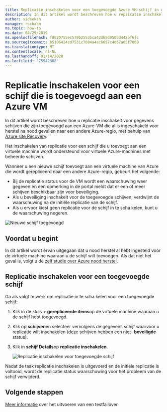 ```yaml
---
title: Replicatie inschakelen voor een toegevoegde Azure VM-schijf in Azure Site Recovery
description: In dit artikel wordt beschreven hoe u replicatie inschakelt voor een schijf die is toegevoegd aan een virtuele Azure-machine die is ingeschakeld voor herstel na nood gevallen met Azure Site Recovery
author: sideeksh
manager: rochakm
ms.topic: how-to
ms.date: 04/29/2019
ms.openlocfilehash: fd020755ec579b2553bca42db5d050bd442bf6fc
ms.sourcegitcommit: b5106424cd7531c7084a4ac6657c4d67a05f7068
ms.translationtype: MT
ms.contentlocale: nl-NL
ms.lasthandoff: 01/14/2020
ms.locfileid: "75942308"
---
```

# <a name="enable-replication-for-a-disk-added-to-an-azure-vm"></a>Replicatie inschakelen voor een schijf die is toegevoegd aan een Azure VM


In dit artikel wordt beschreven hoe u replicatie inschakelt voor gegevens schijven die zijn toegevoegd aan een Azure-VM die al is ingeschakeld voor herstel na nood gevallen naar een andere Azure-regio, met behulp van [Azure site Recovery](site-recovery-overview.md).

Het inschakelen van replicatie voor een schijf die u toevoegt aan een virtuele machine wordt ondersteund voor virtuele Azure-machines met beheerde schijven.

Wanneer u een nieuwe schijf toevoegt aan een virtuele machine van Azure die wordt gerepliceerd naar een andere Azure-regio, gebeurt het volgende:

-   Bij de replicatie status voor de VM wordt een waarschuwing weer gegeven en een opmerking in de portal meldt dat er een of meer schijven beschikbaar zijn voor beveiliging.
-   Als u beveiliging inschakelt voor de toegevoegde schijven, verdwijnt de waarschuwing na de initiële replicatie van de schijf.
-   Als u ervoor kiest geen replicatie voor de schijf in te scha kelen, kunt u de waarschuwing negeren.

![Nieuwe schijf toegevoegd](./media/azure-to-azure-enable-replication-added-disk/newdisk.png)



## <a name="before-you-start"></a>Voordat u begint

In dit artikel wordt ervan uitgegaan dat u nood herstel al hebt ingesteld voor de virtuele machine waaraan u de schijf wilt toevoegen. Als dat niet het geval is, volgt u de [zelf studie over Azure nood herstel](azure-to-azure-tutorial-enable-replication.md). 

## <a name="enable-replication-for-an-added-disk"></a>Replicatie inschakelen voor een toegevoegde schijf 

Ga als volgt te werk om replicatie in te scha kelen voor een toegevoegde schijf:

1. Klik in de kluis > **gerepliceerde items**op de virtuele machine waaraan u de schijf hebt toegevoegd.
2. Klik op **schijven**en selecteer vervolgens de gegevens schijf waarvoor u replicatie wilt inschakelen (deze schijven hebben een niet- **beveiligde** status).
3.  Klik in **schijf Details**op **replicatie inschakelen**.

    ![Replicatie inschakelen voor toegevoegde schijf](./media/azure-to-azure-enable-replication-added-disk/enabled-added.png)

Nadat de taak replicatie inschakelen is uitgevoerd en de initiële replicatie is voltooid, wordt de replicatie status waarschuwing voor het probleem van de schijf verwijderd.



## <a name="next-steps"></a>Volgende stappen

[Meer informatie](site-recovery-test-failover-to-azure.md) over het uitvoeren van een testfailover.
